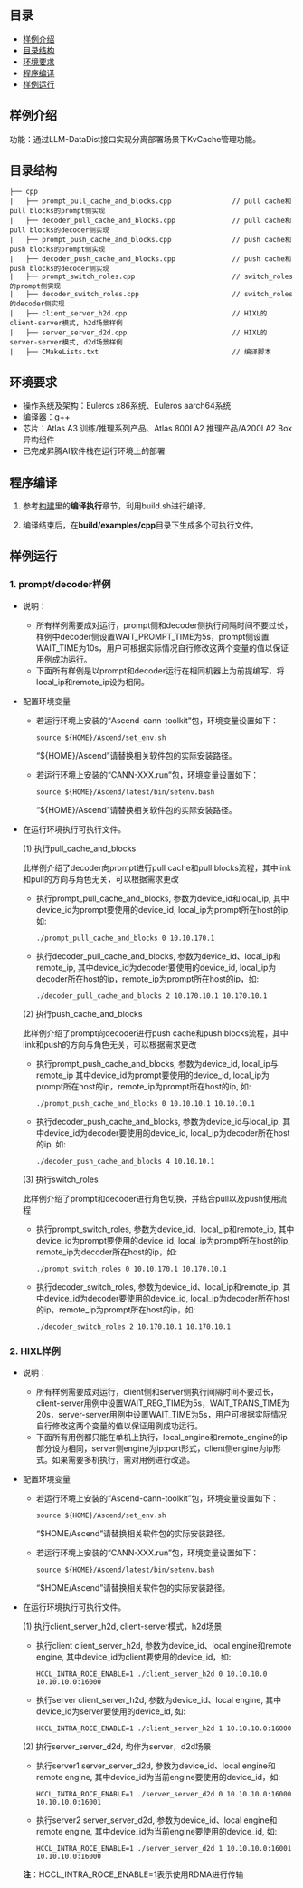 ## 目录

- [样例介绍](#样例介绍)
- [目录结构](#目录结构)
- [环境要求](#环境要求)
- [程序编译](#程序编译)
- [样例运行](#样例运行)

## 样例介绍

功能：通过LLM-DataDist接口实现分离部署场景下KvCache管理功能。

## 目录结构

```
├── cpp
|   ├── prompt_pull_cache_and_blocks.cpp               // pull cache和pull blocks的prompt侧实现
|   ├── decoder_pull_cache_and_blocks.cpp              // pull cache和pull blocks的decoder侧实现
|   ├── prompt_push_cache_and_blocks.cpp               // push cache和push blocks的prompt侧实现
|   ├── decoder_push_cache_and_blocks.cpp              // push cache和push blocks的decoder侧实现
|   ├── prompt_switch_roles.cpp                        // switch_roles的prompt侧实现
|   ├── decoder_switch_roles.cpp                       // switch_roles的decoder侧实现
|   ├── client_server_h2d.cpp                          // HIXL的client-server模式, h2d场景样例
|   ├── server_server_d2d.cpp                          // HIXL的server-server模式, d2d场景样例
|   ├── CMakeLists.txt                                 // 编译脚本
```

## 环境要求

-   操作系统及架构：Euleros x86系统、Euleros aarch64系统
-   编译器：g++
-   芯片：Atlas A3 训练/推理系列产品、Atlas 800I A2 推理产品/A200I A2 Box 异构组件
-   已完成昇腾AI软件栈在运行环境上的部署

## 程序编译


1. 参考[构建](../../docs/build.md)里的**编译执行**章节，利用build.sh进行编译。

2. 编译结束后，在**build/examples/cpp**目录下生成多个可执行文件。

## 样例运行

### 1. prompt/decoder样例
 - 说明：
    - 所有样例需要成对运行，prompt侧和decoder侧执行间隔时间不要过长，样例中decoder侧设置WAIT_PROMPT_TIME为5s，prompt侧设置WAIT_TIME为10s，用户可根据实际情况自行修改这两个变量的值以保证用例成功运行。
    - 下面所有样例是以prompt和decoder运行在相同机器上为前提编写，将local_ip和remote_ip设为相同。

 - 配置环境变量
    - 若运行环境上安装的“Ascend-cann-toolkit”包，环境变量设置如下：

        ```
        source ${HOME}/Ascend/set_env.sh
        ```

        “${HOME}/Ascend”请替换相关软件包的实际安装路径。

    - 若运行环境上安装的“CANN-XXX.run”包，环境变量设置如下：

        ```
        source ${HOME}/Ascend/latest/bin/setenv.bash
        ```

        “${HOME}/Ascend”请替换相关软件包的实际安装路径。

 - 在运行环境执行可执行文件。

    (1) 执行pull_cache_and_blocks

    此样例介绍了decoder向prompt进行pull cache和pull blocks流程，其中link和pull的方向与角色无关，可以根据需求更改

    - 执行prompt_pull_cache_and_blocks, 参数为device_id和local_ip, 其中device_id为prompt要使用的device_id, local_ip为prompt所在host的ip, 如:
        ```
        ./prompt_pull_cache_and_blocks 0 10.10.170.1
        ```

    - 执行decoder_pull_cache_and_blocks, 参数为device_id、local_ip和remote_ip, 其中device_id为decoder要使用的device_id, local_ip为decoder所在host的ip，remote_ip为prompt所在host的ip，如:
        ```
        ./decoder_pull_cache_and_blocks 2 10.170.10.1 10.170.10.1
        ```

    (2) 执行push_cache_and_blocks

    此样例介绍了prompt向decoder进行push cache和push blocks流程，其中link和push的方向与角色无关，可以根据需求更改

    - 执行prompt_push_cache_and_blocks, 参数为device_id, local_ip与remote_ip 其中device_id为prompt要使用的device_id, local_ip为prompt所在host的ip，remote_ip为prompt所在host的ip, 如:
        ```
        ./prompt_push_cache_and_blocks 0 10.10.10.1 10.10.10.1
        ```

    - 执行decoder_push_cache_and_blocks, 参数为device_id与local_ip, 其中device_id为decoder要使用的device_id, local_ip为decoder所在host的ip, 如:
        ```
        ./decoder_push_cache_and_blocks 4 10.10.10.1
        ```

    (3) 执行switch_roles

    此样例介绍了prompt和decoder进行角色切换，并结合pull以及push使用流程

    - 执行prompt_switch_roles, 参数为device_id、local_ip和remote_ip, 其中device_id为prompt要使用的device_id, local_ip为prompt所在host的ip, remote_ip为decoder所在host的ip，如:
        ```
        ./prompt_switch_roles 0 10.10.170.1 10.170.10.1
        ```

    - 执行decoder_switch_roles, 参数为device_id、local_ip和remote_ip, 其中device_id为decoder要使用的device_id, local_ip为decoder所在host的ip，remote_ip为prompt所在host的ip，如:
        ```
        ./decoder_switch_roles 2 10.170.10.1 10.170.10.1

### 2. HIXL样例
  - 说明：
    - 所有样例需要成对运行，client侧和server侧执行间隔时间不要过长，client-server用例中设置WAIT_REG_TIME为5s，WAIT_TRANS_TIME为20s，server-server用例中设置WAIT_TIME为5s，用户可根据实际情况自行修改这两个变量的值以保证用例成功运行。
    - 下面所有用例都只能在单机上执行，local_engine和remote_engine的ip部分设为相同，server侧engine为ip:port形式，client侧engine为ip形式。如果需要多机执行，需对用例进行改造。

  - 配置环境变量
    - 若运行环境上安装的“Ascend-cann-toolkit”包，环境变量设置如下：

        ```
        source ${HOME}/Ascend/set_env.sh
        ```

        “$HOME/Ascend”请替换相关软件包的实际安装路径。

    - 若运行环境上安装的“CANN-XXX.run”包，环境变量设置如下：

        ```
        source ${HOME}/Ascend/latest/bin/setenv.bash
        ```

        “$HOME/Ascend”请替换相关软件包的实际安装路径。

  - 在运行环境执行可执行文件。

    (1) 执行client_server_h2d, client-server模式，h2d场景

    - 执行client client_server_h2d, 参数为device_id、local engine和remote engine, 其中device_id为client要使用的device_id，如:
        ```
        HCCL_INTRA_ROCE_ENABLE=1 ./client_server_h2d 0 10.10.10.0 10.10.10.0:16000
        ```

    - 执行server client_server_h2d, 参数为device_id、local engine, 其中device_id为server要使用的device_id, 如:
        ```
        HCCL_INTRA_ROCE_ENABLE=1 ./client_server_h2d 1 10.10.10.0:16000
        ```

    (2) 执行server_server_d2d, 均作为server，d2d场景

    - 执行server1 server_server_d2d, 参数为device_id、local engine和remote engine, 其中device_id为当前engine要使用的device_id，如:
        ```
        HCCL_INTRA_ROCE_ENABLE=1 ./server_server_d2d 0 10.10.10.0:16000 10.10.10.0:16001
        ```

    - 执行server2 server_server_d2d, 参数为device_id、local engine和remote engine, 其中device_id为当前engine要使用的device_id, 如:
        ```
        HCCL_INTRA_ROCE_ENABLE=1 ./server_server_d2d 1 10.10.10.0:16001 10.10.10.0:16000
        ```
    **注**：HCCL_INTRA_ROCE_ENABLE=1表示使用RDMA进行传输
